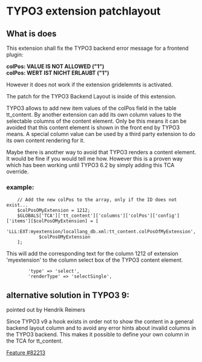 # TYPO3 extension patchlayout

## What is does

This extension shall fix the TYPO3 backend error message for a frontend plugin: 

**colPos: VALUE IS NOT ALLOWED ("1")**   
**colPos: WERT IST NICHT ERLAUBT ("1")**   

However it does not work if the extension gridelemnts is activated.

The patch for the TYPO3 Backend Layout is inside of this extension.

TYPO3 allows to add new item values of the colPos field in the table tt_content.
By another extension can add its own column values to the selectable columns of the content element. Only be this means it can be avoided that this content element is shown in the front end by TYPO3 means. A special column value can be used by a third party extension to do its own content rendering for it.

Maybe there is another way to avoid that TYPO3 renders a content element. It would be fine if you would tell me how.
However this is a proven way which has been working until TYPO3 6.2 by simply adding this TCA override.



### example:

```
    // Add the new colPos to the array, only if the ID does not exist...
    $colPosOMyExtension = 1212;
    $GLOBALS['TCA']['tt_content']['columns']['colPos']['config']['items'][$colPosOMyExtension] = [
            'LLL:EXT:myextension/locallang_db.xml:tt_content.colPosOfMyExtension',
            $colPosOMyExtension
    ];
```

This will add the corresponding text for the column 1212 of extension 'myextension' to the column select box of the TYPO3 content element.


```
        'type' => 'select',
        'renderType' => 'selectSingle',
```


## alternative solution in TYPO3 9:

pointed out by Hendrik Reimers

Since TYPO3 v9 a hook exists in order not to show the content in a general backend layout column and to avoid any error hints about invalid columns in the TYPO3 backend. This makes it possible to define your own column in the TCA for tt_content.

[Feature #82213](https://docs.typo3.org/c/typo3/cms-core/master/en-us/Changelog/9.0/Feature-82213-NewHookToDetermineIfContentRecordIsUsedUnused.html)


